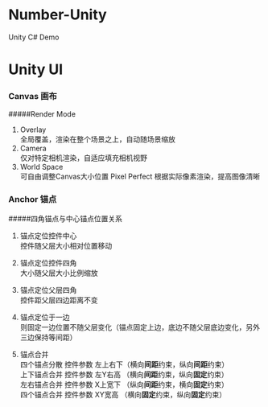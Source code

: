 # Number-Unity
Unity C# Demo

# Unity UI

### Canvas 画布
#####Render Mode  

1. Overlay  
全局覆盖，渲染在整个场景之上，自动随场景缩放   
2. Camera  
仅对特定相机渲染，自适应填充相机视野    
3. World Space  
可自由调整Canvas大小位置
Pixel Perfect 根据实际像素渲染，提高图像清晰


### Anchor 锚点
#####四角锚点与中心锚点位置关系

1. 锚点定位控件中心  
控件随父层大小相对位置移动

2. 锚点定位控件四角  
大小随父层大小比例缩放

3. 锚点定位父层四角  
控件距父层四边距离不变  

4. 锚点定位于一边  
则固定一边位置不随父层变化（锚点固定上边，底边不随父层底边变化，另外三边保持等间距）  

5. 锚点合并  
四个锚点分散 控件参数 左上右下（横向**间距**约束，纵向**间距**约束）  
上下锚点合并 控件参数 左Y右高 （横向**间距**约束，纵向**固定**约束）  
左右锚点合并 控件参数 X上宽下 （纵向**间距**约束，横向**固定**约束）  
四个锚点合并 控件参数 XY宽高 （横向**固定**约束，纵向**固定**约束）

